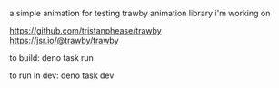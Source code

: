 
a simple animation for testing trawby animation library i'm working on 

https://github.com/tristanphease/trawby  
https://jsr.io/@trawby/trawby

to build:
deno task run

to run in dev:
deno task dev
